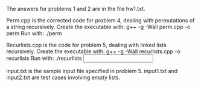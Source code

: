 The answers for problems 1 and 2 are in the file hw1.txt.

Perm.cpp is the corrected code for problem 4, dealing with permutations of a string recursively.
Create the executable with: g++ -g -Wall perm.cpp -o perm
Run with: ./perm <no repeating characters string to permute>

Recurlists.cpp is the code for problem 5, dealing with linked lists recursively.
Create the executable with: g++ -g -Wall recurlists.cpp -o recurlists
Run with: ./recurlists <input file> <output file>

input.txt is the sample input file specified in problem 5.
input1.txt and input2.txt are test cases involving empty lists.
